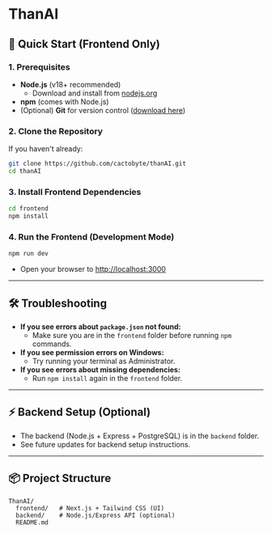 # ThanAI 

## 🚀 Quick Start (Frontend Only)

### 1. **Prerequisites**
- **Node.js** (v18+ recommended)
  - Download and install from [nodejs.org](https://nodejs.org/en/download/)
- **npm** (comes with Node.js)
- (Optional) **Git** for version control ([download here](https://git-scm.com/download/win))

### 2. **Clone the Repository**
If you haven't already:
```sh
git clone https://github.com/cactobyte/thanAI.git
cd thanAI
```

### 3. **Install Frontend Dependencies**
```sh
cd frontend
npm install
```

### 4. **Run the Frontend (Development Mode)**
```sh
npm run dev
```
- Open your browser to [http://localhost:3000](http://localhost:3000)

---

## 🛠️ Troubleshooting
- **If you see errors about `package.json` not found:**
  - Make sure you are in the `frontend` folder before running `npm` commands.
- **If you see permission errors on Windows:**
  - Try running your terminal as Administrator.
- **If you see errors about missing dependencies:**
  - Run `npm install` again in the `frontend` folder.

---

## ⚡ Backend Setup (Optional)
- The backend (Node.js + Express + PostgreSQL) is in the `backend` folder.
- See future updates for backend setup instructions.

---

## 📦 Project Structure
```
ThanAI/
  frontend/   # Next.js + Tailwind CSS (UI)
  backend/    # Node.js/Express API (optional)
  README.md
```
